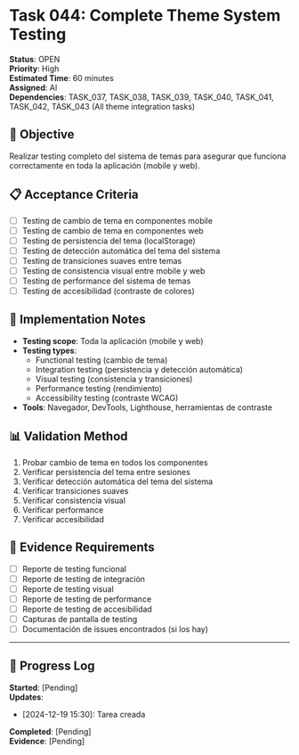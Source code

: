 # Task 044: Complete Theme System Testing

**Status**: OPEN  
**Priority**: High  
**Estimated Time**: 60 minutes  
**Assigned**: AI  
**Dependencies**: TASK_037, TASK_038, TASK_039, TASK_040, TASK_041, TASK_042, TASK_043 (All theme integration tasks)

## 🎯 Objective
Realizar testing completo del sistema de temas para asegurar que funciona correctamente en toda la aplicación (mobile y web).

## 📋 Acceptance Criteria
- [ ] Testing de cambio de tema en componentes mobile
- [ ] Testing de cambio de tema en componentes web
- [ ] Testing de persistencia del tema (localStorage)
- [ ] Testing de detección automática del tema del sistema
- [ ] Testing de transiciones suaves entre temas
- [ ] Testing de consistencia visual entre mobile y web
- [ ] Testing de performance del sistema de temas
- [ ] Testing de accesibilidad (contraste de colores)

## 🔧 Implementation Notes
- **Testing scope**: Toda la aplicación (mobile y web)
- **Testing types**:
  - Functional testing (cambio de tema)
  - Integration testing (persistencia y detección automática)
  - Visual testing (consistencia y transiciones)
  - Performance testing (rendimiento)
  - Accessibility testing (contraste WCAG)
- **Tools**: Navegador, DevTools, Lighthouse, herramientas de contraste

## 📊 Validation Method
1. Probar cambio de tema en todos los componentes
2. Verificar persistencia del tema entre sesiones
3. Verificar detección automática del tema del sistema
4. Verificar transiciones suaves
5. Verificar consistencia visual
6. Verificar performance
7. Verificar accesibilidad

## 📁 Evidence Requirements
- [ ] Reporte de testing funcional
- [ ] Reporte de testing de integración
- [ ] Reporte de testing visual
- [ ] Reporte de testing de performance
- [ ] Reporte de testing de accesibilidad
- [ ] Capturas de pantalla de testing
- [ ] Documentación de issues encontrados (si los hay)

---

## 📝 Progress Log
**Started**: [Pending]  
**Updates**: 
- [2024-12-19 15:30]: Tarea creada

**Completed**: [Pending]  
**Evidence**: [Pending]

